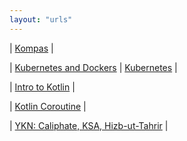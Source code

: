 ```yaml
---
layout: "urls"
---
```


| [Kompas](https://kompas.id/) |

| [Kubernetes and Dockers](https://www.youtube.com/watch?v=t8GbPocwQW0) | [Kubernetes](https://www.youtube.com/playlist?list=PL-CtdCApEFH8XrWyQAyRd6d_CKwxD8Ime) |

| [Intro to Kotlin](https://www.youtube.com/watch?v=SXLmr4Qp4OM) |

| [Kotlin Coroutine](https://www.youtube.com/watch?v=itQfBTZLOvM) |

| [YKN: Caliphate, KSA, Hizb-ut-Tahrir](https://youtu.be/CteidG21wwE) |

